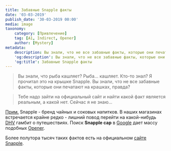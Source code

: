 ```yaml
---
title: Забавные Snapple факты
date: '03-03-2019'
publish_date: '30-03-2019 00:00'
media: image
taxonomy:
    category: [Привлечение]
    tag: [A1, Indirect, Opener]
    author: [Mystery]
metadata:
    description: Вы знали, что не все забавные факты, которые они печатают на крашках, правда?
    'og:description': Вы знали, что не все забавные факты, которые они печатают на крашках, правда?
    'og:title': Забавные Snapple факты
---
```


> Вы знали, что рыба кашляет? Рыба... кашляет. Кто-то знал? Я прочитал это на крышке Snapple. Вы знали, что не все забавные факты, которые они печатают на крашках, правда?

> Тебе надо зайти на официальный сайт и найти какой факт является реальным, а какой нет. Сейчас я не знаю...

[Прим.](/players/dmitry-yakushev "Dmitry Yakushev") Snapple - бренд чайных и соковых напитков. В наших магазинах встречается крайне редко - лишний повод перейти на какой-нибудь [DHV](/taxonomy?name=tag&val=DHV "Демонстрация высокой значимости") гамбит о путешествиях. Поиск **Snapple cap** в [Google](https://google.com) дает массу подобных [Opener](/taxonomy?name=tag&val=Opener "С этой фразы начинается знакомство"). 

Более полутора тысяч таких фактов есть на официальном [сайте Snapple](https://www.snapple.com/real-facts "Ссылка на факты").